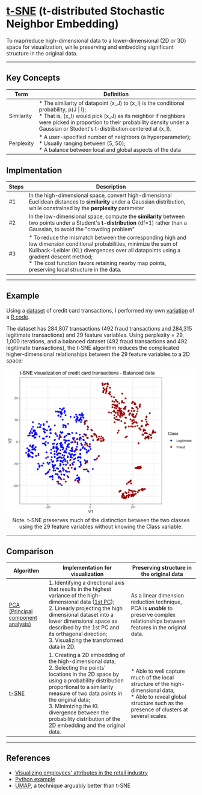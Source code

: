 # <a href="https://lvdmaaten.github.io/tsne/">t-SNE</a> (t-distributed Stochastic Neighbor Embedding)
To map/reduce high-dimensional data to a lower-dimensional (2D or 3D) space for visualization, while preserving and embedding significant structure in the original data.

<hr>

## Key Concepts

Term | Definition
--- | ---
Similarity | * The similarity of datapoint (x_J) to (x_I) is the conditional probability, p(J \| I);<br/>* That is, (x_I) would pick (x_J) as its neighbor if neighbors were picked in proportion to their probability density under a Gaussian or Student's t-distribution centered at (x_I).
Perplexity | * A user-specified number of neighbors (a hyperparameter);<br/>* Usually ranging between (5, 50);<br/>* A balance between local and global aspects of the data

## Implmentation

Steps | Description
--- | ---
#1 | In the high-dimensional space, convert high-dimensional Euclidean distances to <b>similarity</b> under a Gaussian distribution, while constrained by the <b>perplexity</b> parameter
#2 | In the low-dimensional space, compute the <b>similarity</b> between two points under a Student's <b>t-distribution</b> (df=1) rather than a Gaussian, to avoid the "crowding problem"
#3 | * To reduce the mismatch between the corresponding high and low dimension conditional probabilities, minimize the sum of Kullback-Leibler (KL) divergences over all datapoints using a gradient descent method;<br/> * The cost function favors retaining nearby map points, preserving local structure in the data.

<hr>

## Example

Using a <a href="https://www.kaggle.com/mlg-ulb/creditcardfraud">dataset</a> of credit card transactions, I performed my own <a href="./credit_card_fraud_t-SNE.R">variation</a> of a <a href="https://github.com/ihh300/Fraud_Detection/blob/master/cc_tsne.R">R code</a>.

The dataset has 284,807 transactions (492 fraud transactions and 284,315 legitimate transactions) and 29 feature variables. Using perplexity = 29, 1,000 iterations, and a balanced dataset (492 fraud transactions and 492 legitimate transactions), the t-SNE algorithm reduces the complicated higher-dimensional relationships between the 29 feature variables to a 2D space:

<p align="center"><img src="./images/credit_card_transactions_t-SNE_2D.png" width="700px"><br/>Note. t-SNE preserves much of the distinction between the two classes using the 29 feature variables without knowing the Class variable.</p>

<hr>

## Comparison

Algorithm | Implementation for visualization | Preserving structure in the original data
--- | --- | ---
<a href="https://en.wikipedia.org/wiki/Principal_component_analysis">PCA (Principal component analysis)</a> | 1. Identifying a directional axis that results in the highest variance of the high-dimensional data (<a href="https://medium.com/@TheDataGyan/dimensionality-reduction-with-pca-and-t-sne-in-r-2715683819">1st PC</a>);<br/>2. Linearly projecting the high dimensional dataset into a lower dimensional space as described by the 1st PC and its orthagonal direction;<br/>3. Visualizing the transformed data in 2D. | As a linear dimension reduction technique, PCA is <i><b>unable</b></i> to preserve complex relationships between features in the original data.
<a href="https://en.wikipedia.org/wiki/T-distributed_stochastic_neighbor_embedding">t-SNE</a> | 1. Creating a 2D embedding of the high-dimensional data;<br/>2. Selecting the points' locations in the 2D space by using a probability distribution proportional to a similarity measure of two data points in the original data;<br/>3. Minimizing the KL divergence between the probability distribution of the 2D embedding and the original data. | * Able to well capture much of the local structure of the high-dimensional data;<br/>* Able to reveal global structure such as the presence of clusters at several scales.

<hr>

## References
- <a href="https://arxiv.org/pdf/1707.04639.pdf">Visualizing employees' attributes in the retail industry</a> 
- <a href="https://towardsdatascience.com/an-introduction-to-t-sne-with-python-example-5a3a293108d1">Python example</a>
- <a href="../UMAP">UMAP</a>, a technique arguably better than t-SNE
